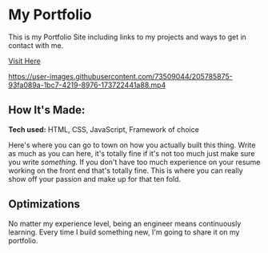 # My Portfolio

This is my Portfolio Site including links to my projects and ways to get in contact with me.

<a target="_blank" href="https://beeperdev.com/">Visit Here</a>

https://user-images.githubusercontent.com/73509044/205785875-93fa089a-1bc7-4219-8976-173722441a88.mp4


## How It's Made:

**Tech used:** HTML, CSS, JavaScript, Framework of choice

Here's where you can go to town on how you actually built this thing. Write as much as you can here, it's totally fine if it's not too much just make sure you write *something*. If you don't have too much experience on your resume working on the front end that's totally fine. This is where you can really show off your passion and make up for that ten fold.

## Optimizations

No matter my experience level, being an engineer means continuously learning. Every time I build something new, I'm going to share it on my portfolio.


